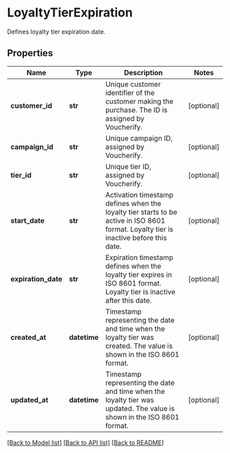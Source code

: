 # LoyaltyTierExpiration

Defines loyalty tier expiration date.

## Properties

Name | Type | Description | Notes
------------ | ------------- | ------------- | -------------
**customer_id** | **str** | Unique customer identifier of the customer making the purchase. The ID is assigned by Voucherify. | [optional] 
**campaign_id** | **str** | Unique campaign ID, assigned by Voucherify. | [optional] 
**tier_id** | **str** | Unique tier ID, assigned by Voucherify. | [optional] 
**start_date** | **str** | Activation timestamp defines when the loyalty tier starts to be active in ISO 8601 format. Loyalty tier is inactive before this date. | [optional] 
**expiration_date** | **str** | Expiration timestamp defines when the loyalty tier expires in ISO 8601 format. Loyalty tier is inactive after this date. | [optional] 
**created_at** | **datetime** | Timestamp representing the date and time when the loyalty tier was created. The value is shown in the ISO 8601 format. | [optional] 
**updated_at** | **datetime** | Timestamp representing the date and time when the loyalty tier was updated. The value is shown in the ISO 8601 format. | [optional] 

[[Back to Model list]](../README.md#documentation-for-models) [[Back to API list]](../README.md#documentation-for-api-endpoints) [[Back to README]](../README.md)


